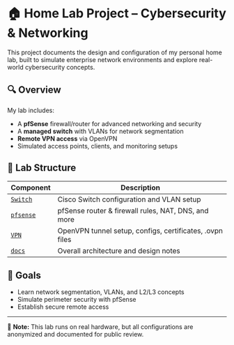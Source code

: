 # 🏠 Home Lab Project – Cybersecurity & Networking

This project documents the design and configuration of my personal home lab, built to simulate enterprise network environments and explore real-world cybersecurity concepts.

## 🔍 Overview

My lab includes:
- A **pfSense** firewall/router for advanced networking and security
- A **managed switch** with VLANs for network segmentation
- **Remote VPN access** via OpenVPN
- Simulated access points, clients, and monitoring setups

## 📂 Lab Structure

| Component | Description |
|----------|-------------|
| [`Switch`](switch/switch-l2-setup) | Cisco Switch configuration and VLAN setup |
| [`pfsense`](pfsense/) | pfSense router & firewall rules, NAT, DNS, and more |
| [`VPN`](vpn/) | OpenVPN tunnel setup, configs, certificates, .ovpn files |
| [`docs`](docs/) | Overall architecture and design notes |

## 🚀 Goals

- Learn network segmentation, VLANs, and L2/L3 concepts
- Simulate perimeter security with pfSense
- Establish secure remote access

---

📌 **Note:** This lab runs on real hardware, but all configurations are anonymized and documented for public review.
